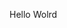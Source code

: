Hello Wolrd






















































































































































































